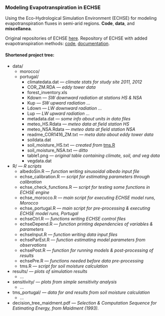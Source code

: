 ### Modeling Evapotranspiration in ECHSE

Using the Eco-Hydrological Simulation Environment (ECHSE) for modeling evapotranspiration fluxes in semi-arid regions.
**Code**, **data**, and **miscellanea**.

Original repositories of ECHSE [here](https://github.com/echse).
Repository of ECHSE with added evapotranspiration methods: [code](https://github.com/tpilz/echse_engines), [documentation](https://github.com/tpilz/echse_doc).

#### Shortened project tree:

* data/
  * morocco/
  * portugal/
    * climatedata.dat &mdash; _climate stats for study site 2011, 2012_
    * COR_ZM.RDA &mdash; _eddy tower data_
    * forest_inventory.xls
    * Kdown &mdash; _SW downward radiation at stations HS & NSA_
    * Kup &mdash; _SW upward radiation ..._
    * Ldown &mdash; _LW downward radiation ..._
    * Lup &mdash; _LW upward radiation ..._
    * metadata.dat &mdash; _some info about units in data files_
    * meteo_HS.Rdata &mdash; _meteo data at field station HS_
    * meteo_NSA.Rdata &mdash; _meteo data at field station NSA_
    * readme_COR1416_ZM.txt &mdash; _meta data about eddy tower data_
    * soildata.dat
    * soil_moisture_HS.txt &mdash; _created from_ [tms.R](./R/tms.R)
    * soil_moisture_NSA.txt &mdash; _ditto_
    * table1.png &mdash; _original table containing climate, soil, and veg data_
    * vegdata.dat
* R/ &mdash; _R scripts_
  * albedoSin.R &mdash; _function writing sinusoidal albedo input file_
  * echse_calibration.R &mdash; _script for estimating parameters through calibration_
  * echse_check_functions.R &mdash; _script for testing some functions in ECHSE engine_
  * echse_morocco.R &mdash; _main script for executing ECHSE model runs, Morocco_
  * echse_portugal.R &mdash; _main script for pre-processing & executing ECHSE model runs, Portugal_
  * echseCtrl.R &mdash; _functions writing ECHSE control files_
  * echseDepend.R &mdash; _function printing dependencies of variables & parameters_
  * echseInput.R &mdash; _function writing data input files_
  * echseParEst.R &mdash; _function estimating model parameters from observations_
  * echsePost.R &mdash; _function for running models & post-processing of results_
  * echsePre.R &mdash; _functions needed before data pre-processing_
  * tms.R &mdash; _script for soil moisture calculation_
* results/ &mdash; _plots of simulation results_
  * ...
* sensitivity/ &mdash; _plots from simple sensitivity analysis_
  * ...
* tms_portugal/ &mdash; _data for and results from soil moisture calculation_
  * ...
* decision_tree_maidment.pdf &mdash; _Selection & Computation Sequence for Estimating Energy, from Maidment (1993)._
